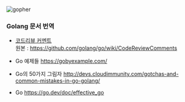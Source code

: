 ![gopher](https://chaoskwon.github.io/assets/images/profile.png) 
<h3>Golang 문서 번역</h3>

- [코드리뷰 커멘트](./posts/go/code_review_comments.md)  
  원본 : https://github.com/golang/go/wiki/CodeReviewComments

- Go 예제들
  https://gobyexample.com/

- Go의 50가지 그림자
  http://devs.cloudimmunity.com/gotchas-and-common-mistakes-in-go-golang/

- Go
  https://go.dev/doc/effective_go
